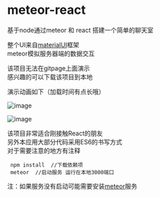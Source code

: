 # meteor-react


基于node通过meteor 和 react 搭建一个简单的聊天室

整个UI来自[materialUI](http://www.material-ui.com/)框架   
meteor模拟服务器端的数据交互  

该项目无法在gitpage上面演示    
感兴趣的可以下载该项目到本地

演示动画如下（加载时间有点长哦）  

![image](https://raw.githubusercontent.com/jacecao/gif-img/master/meteor-react-1.gif.gif)   

![image](https://raw.githubusercontent.com/jacecao/gif-img/master/meteor-react-2.gif.gif)

该项目非常适合刚接触React的朋友  
另外本应用大部分代码采用ES6的书写方式  
对于需要注意的地方有注释


``` 
 npm install  //下载依赖项   
 meteor  //启动服务 运行在本地3000端口
 ```
 
 注：如果服务没有启动可能需要安装[meteor](https://www.meteor.com/)服务  
